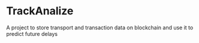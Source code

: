 # TrackAnalize
A project to store transport and transaction data on blockchain and use it to predict future delays
